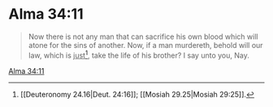 # Alma 34:11

> Now there is not any man that can sacrifice his own blood which will atone for the sins of another. Now, if a man murdereth, behold will our law, which is <u>just</u>[^a], take the life of his brother? I say unto you, Nay.

[Alma 34:11](https://www.churchofjesuschrist.org/study/scriptures/bofm/alma/34?lang=eng&id=p11#p11)


[^a]: [[Deuteronomy 24.16|Deut. 24:16]]; [[Mosiah 29.25|Mosiah 29:25]].  
